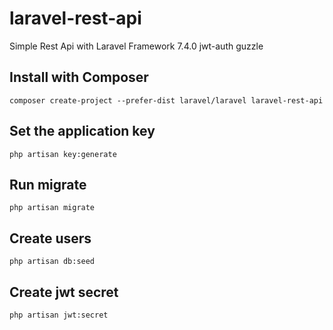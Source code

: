 laravel-rest-api
============================

Simple Rest Api with Laravel Framework 7.4.0
jwt-auth
guzzle

Install with Composer
-------------------
    composer create-project --prefer-dist laravel/laravel laravel-rest-api

Set the application key
-------------------
    php artisan key:generate

Run migrate
-------------------
    php artisan migrate

Create users
-------------------
    php artisan db:seed

Create jwt secret
-------------------
    php artisan jwt:secret
